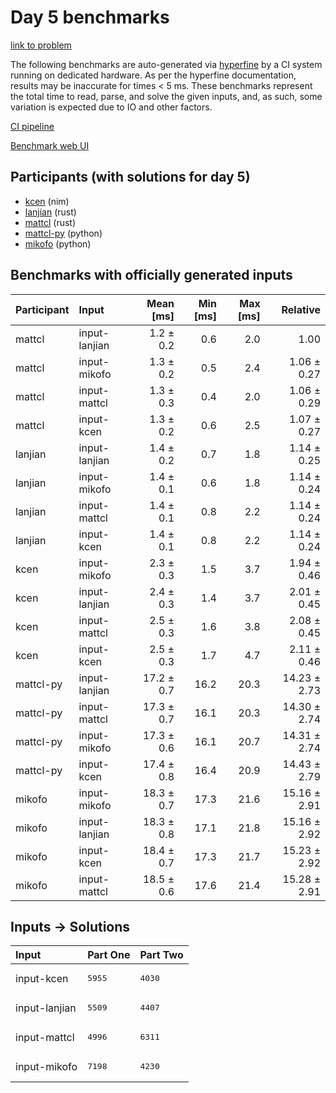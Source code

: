 # Day 5 benchmarks

[link to problem](https://adventofcode.com/2024/day/5)

The following benchmarks are auto-generated via
[hyperfine](https://github.com/sharkdp/hyperfine) by a CI system running on
dedicated hardware. As per the hyperfine documentation, results may be
inaccurate for times < 5 ms. These benchmarks represent the total time to read,
parse, and solve the given inputs, and, as such, some variation is expected due
to IO and other factors.

[CI pipeline](http://ci.papercode.net:8080/teams/main/pipelines/aoc2024)

[Benchmark web UI](https://aoc.ancalagon.black)


## Participants (with solutions for day 5)

- [kcen](https://github.com/kcen/aoc2024) (nim)
- [lanjian](https://github.com/lanjian/aoc-2024) (rust)
- [mattcl](https://github.com/mattcl/aoc2024) (rust)
- [mattcl-py](https://github.com/mattcl/aoc2024-py) (python)
- [mikofo](https://github.com/mikofo/aoc2024) (python)


## Benchmarks with officially generated inputs

| Participant | Input | Mean [ms] | Min [ms] | Max [ms] | Relative |
|:---|:---|---:|---:|---:|---:|
| mattcl | input-lanjian | 1.2 ± 0.2 | 0.6 | 2.0 | 1.00 |
| mattcl | input-mikofo | 1.3 ± 0.2 | 0.5 | 2.4 | 1.06 ± 0.27 |
| mattcl | input-mattcl | 1.3 ± 0.3 | 0.4 | 2.0 | 1.06 ± 0.29 |
| mattcl | input-kcen | 1.3 ± 0.2 | 0.6 | 2.5 | 1.07 ± 0.27 |
| lanjian | input-lanjian | 1.4 ± 0.2 | 0.7 | 1.8 | 1.14 ± 0.25 |
| lanjian | input-mikofo | 1.4 ± 0.1 | 0.6 | 1.8 | 1.14 ± 0.24 |
| lanjian | input-mattcl | 1.4 ± 0.1 | 0.8 | 2.2 | 1.14 ± 0.24 |
| lanjian | input-kcen | 1.4 ± 0.1 | 0.8 | 2.2 | 1.14 ± 0.24 |
| kcen | input-mikofo | 2.3 ± 0.3 | 1.5 | 3.7 | 1.94 ± 0.46 |
| kcen | input-lanjian | 2.4 ± 0.3 | 1.4 | 3.7 | 2.01 ± 0.45 |
| kcen | input-mattcl | 2.5 ± 0.3 | 1.6 | 3.8 | 2.08 ± 0.45 |
| kcen | input-kcen | 2.5 ± 0.3 | 1.7 | 4.7 | 2.11 ± 0.46 |
| mattcl-py | input-lanjian | 17.2 ± 0.7 | 16.2 | 20.3 | 14.23 ± 2.73 |
| mattcl-py | input-mattcl | 17.3 ± 0.7 | 16.1 | 20.3 | 14.30 ± 2.74 |
| mattcl-py | input-mikofo | 17.3 ± 0.6 | 16.1 | 20.7 | 14.31 ± 2.74 |
| mattcl-py | input-kcen | 17.4 ± 0.8 | 16.4 | 20.9 | 14.43 ± 2.79 |
| mikofo | input-mikofo | 18.3 ± 0.7 | 17.3 | 21.6 | 15.16 ± 2.91 |
| mikofo | input-lanjian | 18.3 ± 0.8 | 17.1 | 21.8 | 15.16 ± 2.92 |
| mikofo | input-kcen | 18.4 ± 0.7 | 17.3 | 21.7 | 15.23 ± 2.92 |
| mikofo | input-mattcl | 18.5 ± 0.6 | 17.6 | 21.4 | 15.28 ± 2.91 |


## Inputs -> Solutions

| Input | Part One | Part Two |
|:---|:---|:---|
|input-kcen|<pre>5955</pre>|<pre>4030</pre>|
|input-lanjian|<pre>5509</pre>|<pre>4407</pre>|
|input-mattcl|<pre>4996</pre>|<pre>6311</pre>|
|input-mikofo|<pre>7198</pre>|<pre>4230</pre>|